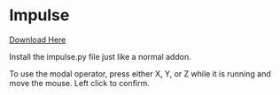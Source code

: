 # Impulse

[Download Here](https://raw.githubusercontent.com/natecraddock/impulse/master/impulse.py)

Install the impulse.py file just like a normal addon.

To use the modal operator, press either X, Y, or Z while it is running and move the mouse. Left click to confirm.
